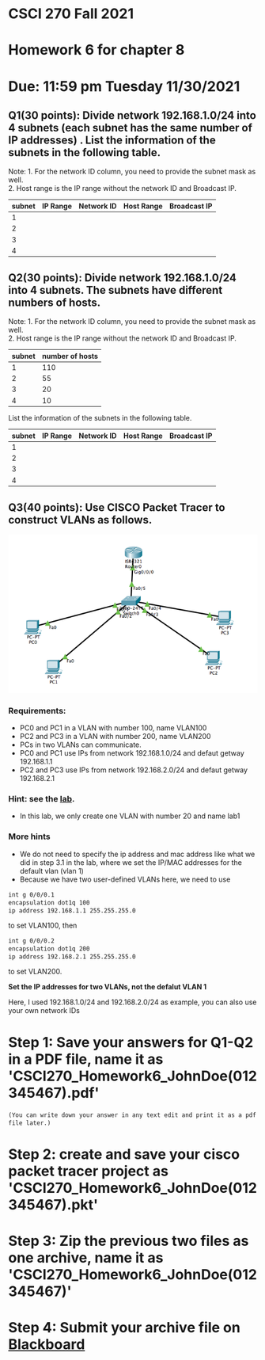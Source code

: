 # CSCI 270 Fall 2021
# Homework 6 for chapter 8
# Due: 11:59 pm Tuesday 11/30/2021

## Q1(30 points): Divide network **192.168.1.0/24** into **4** subnets (each subnet has the same number of IP addresses) . List the information of the subnets in the following table.
Note: 1. For the network ID column, you need to provide the subnet mask as well. <br>
      2. Host range is the IP range without the network ID and Broadcast IP.

|subnet|IP Range|Network ID|Host Range|Broadcast IP|
|----|----|----|----|----|
|1|||||
|2|||||
|3|||||
|4|||||

## Q2(30 points): Divide network **192.168.1.0/24** into **4** subnets. The subnets have different numbers of hosts.
Note: 1. For the network ID column, you need to provide the subnet mask as well. <br>
      2. Host range is the IP range without the network ID and Broadcast IP.

|subnet|number of hosts|
|----|----|
|1|110|
|2|55|
|3|20|
|4|10|

List the information of the subnets in the following table.

|subnet|IP Range|Network ID|Host Range|Broadcast IP|
|----|----|----|----|----|
|1|||||
|2|||||
|3|||||
|4|||||



## Q3(40 points): Use CISCO Packet Tracer to construct VLANs as follows.
![](../Resources/lab8-topology.png)
### Requirements:
+ PC0 and PC1 in a VLAN with number 100, name VLAN100
+ PC2 and PC3 in a VLAN with number 200, name VLAN200
+ PCs in two VLANs can communicate.
+ PC0 and PC1 use IPs from network 192.168.1.0/24 and defaut getway 192.168.1.1
+ PC2 and PC3 use IPs from network 192.168.2.0/24 and defaut getway 192.168.2.1

### Hint: see the [lab](https://github.com/ZhangNingSAU/Fall-2021-CSCI-270-Networks-and-DataCommunications/blob/main/Labs/Ch8-VLAN.md).
+ In this lab, we only create one VLAN with number 20 and name lab1
### More hints 
+ We do not need to specify the ip address and mac address like what we did in step 3.1 in the lab, where we set the IP/MAC addresses for the default vlan (vlan 1)
+ Because we have two user-defined VLANs here, we need to use
~~~~
int g 0/0/0.1 
encapsulation dot1q 100
ip address 192.168.1.1 255.255.255.0
~~~~
to set VLAN100, then
~~~~
int g 0/0/0.2
encapsulation dot1q 200
ip address 192.168.2.1 255.255.255.0
~~~~
to set VLAN200.

**Set the IP addresses for two VLANs, not the defalut VLAN 1**

Here, I used 192.168.1.0/24 and 192.168.2.0/24 as example, you can also use your own network IDs


# Step 1: Save your answers for Q1-Q2 in a PDF file, name it as 'CSCI270_Homework6_JohnDoe(012345467).pdf' 
    (You can write down your answer in any text edit and print it as a pdf file later.)
# Step 2: create and save your cisco packet tracer project as 'CSCI270_Homework6_JohnDoe(012345467).pkt'

# Step 3: Zip the previous two files as one archive, name it as 'CSCI270_Homework6_JohnDoe(012345467)'

# Step 4: Submit your archive file on [Blackboard](https://blackboard.sau.edu)
